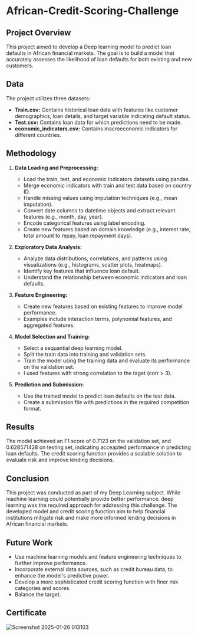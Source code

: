 # African-Credit-Scoring-Challenge

## Project Overview

This project aimed to develop a Deep learning model to predict loan defaults in African financial markets. The goal is to build a model that accurately assesses the likelihood of loan defaults for both existing and new customers.

## Data

The project utilizes three datasets:

- **Train.csv:** Contains historical loan data with features like customer demographics, loan details, and target variable indicating default status.
- **Test.csv:** Contains loan data for which predictions need to be made.
- **economic_indicators.csv:** Contains macroeconomic indicators for different countries.

## Methodology

1. **Data Loading and Preprocessing:**
    - Load the train, test, and economic indicators datasets using pandas.
    - Merge economic indicators with train and test data based on country ID.
    - Handle missing values using imputation techniques (e.g., mean imputation).
    - Convert date columns to datetime objects and extract relevant features (e.g., month, day, year).
    - Encode categorical features using label encoding.
    - Create new features based on domain knowledge (e.g., interest rate, total amount to repay, loan repayment days).

2. **Exploratory Data Analysis:**
    - Analyze data distributions, correlations, and patterns using visualizations (e.g., histograms, scatter plots, heatmaps).
    - Identify key features that influence loan default.
    - Understand the relationship between economic indicators and loan defaults.

3. **Feature Engineering:**
    - Create new features based on existing features to improve model performance.
    - Examples include interaction terms, polynomial features, and aggregated features.

4. **Model Selection and Training:**
    - Select a sequantial deep learning model.
    - Split the train data into training and validation sets.
    - Train the model using the training data and evaluate its performance on the validation set.
    - I used features with strong correlation to the taget (corr > 3).

5. **Prediction and Submission:**
    - Use the trained model to predict loan defaults on the test data.
    - Create a submission file with predictions in the required competition format.


## Results

The model achieved an F1 score of 0.7123 on the validation set, and 0.628571428 on testing set, indicating acceapted performance in predicting loan defaults. The credit scoring function provides a scalable solution to evaluate risk and improve lending decisions.

## Conclusion

This project was conducted as part of my Deep Learning subject. While machine learning could potentially provide better performance, deep learning was the required approach for addressing this challenge. The developed model and credit scoring function aim to help financial institutions mitigate risk and make more informed lending decisions in African financial markets.


## Future Work

- Use machine learning models and feature engineering techniques to further improve performance.
- Incorporate external data sources, such as credit bureau data, to enhance the model's predictive power.
- Develop a more sophisticated credit scoring function with finer risk categories and scores.
- Balance the target.

## Certificate 

![Screenshot 2025-01-26 013103](https://github.com/user-attachments/assets/72d7609f-3111-4992-b9f9-d0adf9af2496)

